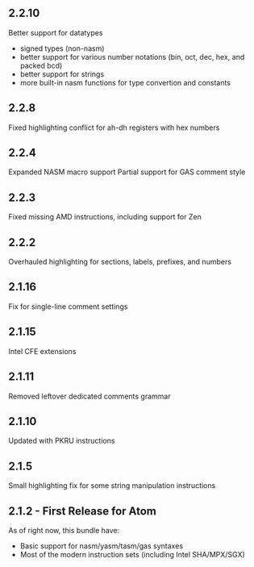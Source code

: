 ## 2.2.10
Better support for datatypes
* signed types (non-nasm)
* better support for various number notations (bin, oct, dec, hex, and packed bcd)
* better support for strings
* more built-in nasm functions for type convertion and constants

## 2.2.8
Fixed highlighting conflict for ah-dh registers with hex numbers

## 2.2.4
Expanded NASM macro support
Partial support for GAS comment style

## 2.2.3
Fixed missing AMD instructions, including support for Zen

## 2.2.2
Overhauled highlighting for sections, labels, prefixes, and numbers

## 2.1.16
Fix for single-line comment settings

## 2.1.15
Intel CFE extensions

## 2.1.11
Removed leftover dedicated comments grammar

## 2.1.10
Updated with PKRU instructions

## 2.1.5
Small highlighting fix for some string manipulation instructions

## 2.1.2 - First Release for Atom
As of right now, this bundle have:
* Basic support for nasm/yasm/tasm/gas syntaxes
* Most of the modern instruction sets (including Intel SHA/MPX/SGX)
